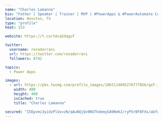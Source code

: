 ```yaml
---
name: "Charles Lamanna"
bio: "Father | Speaker | Trainer | MVP | #PowerApps & #PowerAutomate Community Super User | YouTuber Right-pointing triangle http://youtube.com/c/rezadorrani | Learn - Share - Clockwise rightwards and leftwards open circle arrows"
location: Houston, TX
type: "profile"
heat: 153

website: https://t.co/tAcqSdqguf

twitter:
  username: rezadorrani
  url: https://twitter.com/rezadorrani
  followers: 8742

topics:
  - Power Apps

images:
  - url: https://pbs.twimg.com/profile_images/1063114045270777856/qeT-jpWr_400x400.jpg
    width: 400
    height: 400
    isCached: true
    title: "Charles Lamanna"

secured: "I5Epvmi3yidzPlUxvzN/qAuNQjQv9NU7kdemyGA9NeKJ/ryP5rBF8FXs/abfqO3sXZylQXxM4+QKn+LKSarjeu3Xzygwk95ItuvpyMVqSrtKBjxbtb6oD3qLxzP8T4LFaibDjdcesbEWj/6aACkmDIcVlnplCXqew+RBC/nXvnlyhdWi/TvQy/zPJz7XjQnj7MU5INImk7x4SKCOZpXh036RtgD9OS/ZgV+wAmw55AYFwGpK7zojjXqJ/M73jI3ZIU3mcd1dE9/zLEDIxWSKAyM8p4s/6sTpSNWKrknNjEcFQ9CiGJTEfdM/8520Mbn6zPE5c1sFO8woTWCQZFxKyY5w3n3tIM0oY4TphvzhGw9EtajRMjUoLhEbbLL9TcLUTQ0Zycm9E2oS05L6nv8fjIJ1b54dO6itEdFtHHpGGsA=;DIqSFZqoVfRSClVwwI4L+Q=="
---
```


